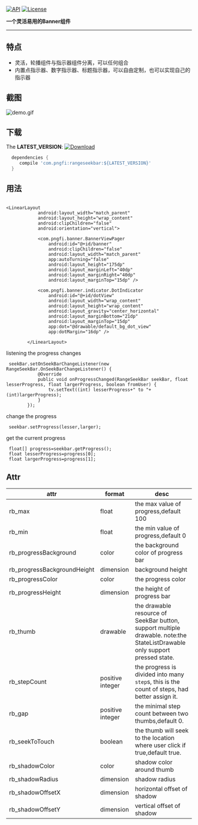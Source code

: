 [![API](https://img.shields.io/badge/API-11%2B-blue.svg?style=flat)](https://android-arsenal.com/api?level=11)
[![License](http://img.shields.io/badge/License-Apache%202.0-brightgreen.svg?style=flat)](https://opensource.org/licenses/Apache-2.0)

**一个灵活易用的Banner组件**
****

## 特点
- 灵活，轮播组件与指示器组件分离，可以任何组合
- 内置点指示器、数字指示器、标题指示器，可以自由定制，也可以实现自己的指示器


## 截图
![demo.gif](https://github.com/pngfi/RangeSeekBar/blob/master/gif/demo.gif)

## 下载
The **LATEST_VERSION**: [![Download](https://api.bintray.com/packages/pngfi/maven/rangeseekbar/images/download.svg)](https://bintray.com/pngfi/maven/rangeseekbar/_latestVersion)
```groovy
  dependencies {
     compile 'com.pngfi:rangeseekbar:${LATEST_VERSION}'
  }
```
## 用法
```

<LinearLayout
            android:layout_width="match_parent"
            android:layout_height="wrap_content"
            android:clipChildren="false"
            android:orientation="vertical">

            <com.pngfi.banner.BannerViewPager
                android:id="@+id/banner"
                android:clipChildren="false"
                android:layout_width="match_parent"
                app:autoTurning="false"
                android:layout_height="175dp"
                android:layout_marginLeft="40dp"
                android:layout_marginRight="40dp"
                android:layout_marginTop="15dp" />

            <com.pngfi.banner.indicator.DotIndicator
                android:id="@+id/dotView"
                android:layout_width="wrap_content"
                android:layout_height="wrap_content"
                android:layout_gravity="center_horizontal"
                android:layout_marginBottom="21dp"
                android:layout_marginTop="15dp"
                app:dot="@drawable/default_bg_dot_view"
                app:dotMargin="16dp" />

        </LinearLayout>

```

listening the progress changes
```
 seekBar.setOnSeekBarChangeListener(new RangeSeekBar.OnSeekBarChangeListener() {
            @Override
            public void onProgressChanged(RangeSeekBar seekBar, float lesserProgress, float largerProgress, boolean fromUser) {
                tv.setText((int) lesserProgress+" to "+(int)largerProgress);
            }
        });
```

change the progress
```
 seekbar.setProgress(lesser,larger);
```
get the current progress
```
 float[] progress=seekbar.getProgress();
 float lesserProgress=progress[0];
 float largerProgress=progress[1];

```
## Attr
 attr | format | desc
  -------- | ---|---
  rb_max|float|the max value of progress,default 100
  rb_min|float|the min value of progress,default 0
  rb_progressBackground|color|the background color of progress bar
  rb_progressBackgroundHeight|dimension|background height
  rb_progressColor|color|the progress color
  rb_progressHeight|dimension|the height of progress bar
  rb_thumb|drawable|the drawable resource of SeekBar button, support multiple drawable. note:the StateListDrawable only support pressed state.
  rb_stepCount|positive integer|the progress is divided into many `step`s, this is the count of steps, had better assign it.
  rb_gap|positive integer|the minimal step count between two thumbs,default 0.
  rb_seekToTouch|boolean|the thumb will seek to the location where user click if true,default true.
  rb_shadowColor|color|shadow color around thumb
  rb_shadowRadius|dimension|shadow radius
  rb_shadowOffsetX|dimension|horizontal offset of shadow
  rb_shadowOffsetY|dimension|vertical offset  of shadow
